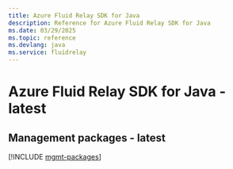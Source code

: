 ```yaml
---
title: Azure Fluid Relay SDK for Java
description: Reference for Azure Fluid Relay SDK for Java
ms.date: 03/29/2025
ms.topic: reference
ms.devlang: java
ms.service: fluidrelay
---
```

# Azure Fluid Relay SDK for Java - latest

## Management packages - latest
[!INCLUDE [mgmt-packages](fluid-relay-mgmt-index.md)]